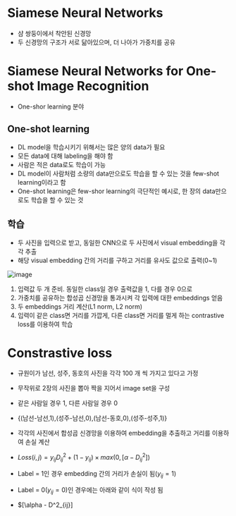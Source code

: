 # Siamese Neural Networks

- 샴 쌍둥이에서 착안된 신경망
- 두 신경망의 구조가 서로 닮아있으며, 더 나아가 가중치를 공유

# Siamese Neural Networks for One-shot Image Recognition
- One-shor learning 분야

## One-shot learning

- DL model을 학습시키기 위해서는 많은 양의 data가 필요
- 모든 data에 대해 labeling을 해야 함
- 사람은 적은 data로도 학습이 가능
- DL model이 사람처럼 소량의 data만으로도 학습을 할 수 있는 것을 few-shot learning이라고 함
- One-shot learning은 few-shor learning의 극단적인 예시로, 한 장의 data만으로도 학습을 할 수 있는 것

## 학습

- 두 사진을 입력으로 받고, 동일한 CNN으로 두 사진에서 visual embedding을 각각 추출
- 해당 visual embedding 간의 거리를 구하고 거리를 유사도 값으로 출력(0~1)

![image](https://user-images.githubusercontent.com/80622859/235295035-09c14a41-3b40-4a90-ba1a-e895f75a565b.png)

1. 입력값 두 개 준비. 동일한 class일 경우 출력값을 1, 다를 경우 0으로
2. 가중치를 공유하는 합성곱 신경망을 통과시켜 각 입력에 대한 embeddings 얻음
3. 두 embeddings 거리 계산(L1 norm, L2 norm)
4. 입력이 같은 class면 거리를 가깝게, 다른 class면 거리를 멀게 하는 contrastive loss를 이용하여 학습


# Constrastive loss

- 규원이가 남선, 성주, 동호의 사진을 각각 100 개 씩 가지고 있다고 가정
- 무작위로 2장의 사진을 뽑아 짝을 지어서 image set을 구성
- 같은 사람일 경우 1, 다른 사람일 경우 0
- {(남선-남선,1),(성주-남선,0),(남선-동호,0),(성주-성주,1)}
- 각각의 사진에서 합성곱 신경망을 이용하여 embedding을 추출하고 거리를 이용하여 손실 계산

- $Loss(i,j) = y_{ij}D^2_{ij} + (1-y_{ij}) \times max(0,[\alpha - D^2_{ij}])$
- Label = 1인 경우 embedding 간의 거리가 손실이 됨($y_{ij} = 1$)
- Label = 0($y_{ij}=0$)인 경우에는 아래와 같이 식이 작성 됨
- $[\alpha - D^2_{ij}]
